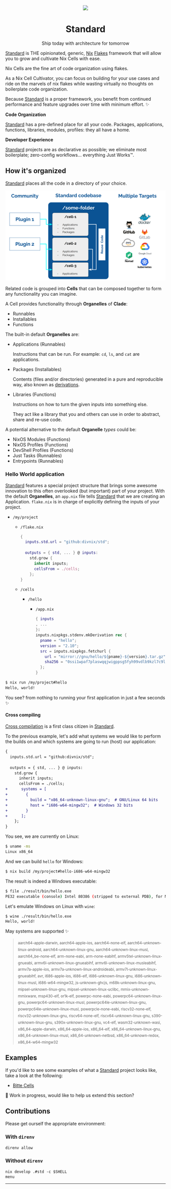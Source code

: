 <!--
SPDX-FileCopyrightText: 2022 The Standard Authors
SPDX-FileCopyrightText: 2022 Kevin Amado <kamadorueda@gmail.com>

SPDX-License-Identifier: Unlicense
-->

<div align="center">
  <img src="https://github.com/divnix/std/raw/main/artwork/logo.png" width="250" />
  <h1>Standard</h1>
  <p>Ship today with architecture for tomorrow</span>
</div>

<!--
_By [Kevin Amado](https://github.com/kamadorueda),
with contributions from [David Arnold](https://github.com/blaggacao),
[Timothy DeHerrera](https://github.com/nrdxp)
and many more amazing people (see end of file for a full list)._
-->

[Standard][std] is THE opinionated, generic,
[Nix][nix] [Flakes][nix_flakes] framework
that will allow you to grow and cultivate
Nix Cells with ease.

Nix Cells are the fine art of code organization
using flakes.

As a Nix Cell Cultivator, you can focus on building
for your use cases and ride on the marvels of nix flakes
while wasting virtually no thoughts on boilerplate
code organization.

Because [Standard][std] is a proper framework,
you benefit from continued performance
and feature upgrades over time with minimum effort. :sparkles:

**Code Organization**

[Standard][std] has a pre-defined place
for all your code.
Packages, applications, functions, libraries, modules, profiles:
they all have a home.

**Developer Experience**

[Standard][std] projects
are as declarative as possible;
we eliminate most boilerplate;
zero-config workflows...
everything Just Works™.

## How it's organized

[Standard][std] places all the code in a directory of your choice.

![](./artwork/model.png)

Related code is grouped into **Cells**
that can be composed together
to form any functionality you can imagine.

A Cell provides functionality through **Organelles** of **Clade**:

- Runnables
- Installables
- Functions

The built-in default **Organelles** are:

- Applications (Runnables)

  Instructions that can be run.
  For example: `cd`, `ls`, and `cat` are applications.

- Packages (Installables)

  Contents (files and/or directories)
  generated in a pure and reproducible way,
  also known as [derivations][nix_drv].

- Libraries (Functions)

  Instructions on how to turn the given inputs
  into something else.

  They act like a library
  that you and others can use
  in order to abstract, share
  and re-use code.

A potential alternative to the default **Organelle** _types_ could be:

- NixOS Modules (Functions)
- NixOS Profiles (Functions)
- DevShell Profiles (Functions)
- Just Tasks (Runnables)
- Entrypoints (Runnables)

### Hello World application

[Standard][std] features a special project structure
that brings some awesome innovation
to this often overlooked (but important) part of your project.
With the default **Organelles**, an `app.nix` file tells [Standard][std]
that we are creating an Application.
`flake.nix` is in charge
of explicitly defining
the inputs of your project.

- `/my/project`

  - `/flake.nix`

    ```nix
    {
      inputs.std.url = "github:divnix/std";

      outputs = { std, ... } @ inputs:
        std.grow {
          inherit inputs;
          cellsFrom = ./cells;
        };
    }
    ```

  - `/cells`

    - `/hello`

      - `/app.nix`

        ```nix
        { inputs
        , ...
        }:
        inputs.nixpkgs.stdenv.mkDerivation rec {
          pname = "hello";
          version = "2.10";
          src = inputs.nixpkgs.fetchurl {
            url = "mirror://gnu/hello/${pname}-${version}.tar.gz";
            sha256 = "0ssi1wpaf7plaswqqjwigppsg5fyh99vdlb9kzl7c9lng89ndq1i";
          };
        }
        ```

```bash
$ nix run /my/project#hello
Hello, world!
```

You see? from nothing
to running your first application
in just a few seconds :sparkles:

#### Cross compiling

[Cross compilation][cross_compiler] is a first class citizen in [Standard][std].

To the previous example,
let's add what systems
we would like to perform the builds on
and which systems are going to run (host) our application:

```diff
{
  inputs.std.url = "github:divnix/std";

  outputs = { std, ... } @ inputs:
    std.grow {
      inherit inputs;
      cellsFrom = ./cells;
+      systems = [
+        {
+          build = "x86_64-unknown-linux-gnu";  # GNU/Linux 64 bits
+          host = "i686-w64-mingw32";  # Windows 32 bits
+        }
+      ];
    };
}
```

You see, we are currently on Linux:

```bash
$ uname -ms
Linux x86_64
```

And we can build `hello` for Windows:

```bash
$ nix build /my/project#hello-i686-w64-mingw32
```

The result is indeed a Windows executable:

```bash
$ file ./result/bin/hello.exe
PE32 executable (console) Intel 80386 (stripped to external PDB), for MS Windows
```

Let's emulate Windows on Linux with `wine`:

```bash
$ wine ./result/bin/hello.exe
Hello, world!
```

May systems are supported :sparkles:

<!--
Update with:

echo -e $(nix-instantiate --eval --expr '
  let std = builtins.getFlake "'$PWD'";
  in builtins.concatStringsSep ",\n> " (builtins.attrNames std.systems)
')
-->

> <sub>
> aarch64-apple-darwin,
> aarch64-apple-ios,
> aarch64-none-elf,
> aarch64-unknown-linux-android,
> aarch64-unknown-linux-gnu,
> aarch64-unknown-linux-musl,
> aarch64_be-none-elf,
> arm-none-eabi,
> arm-none-eabihf,
> armv5tel-unknown-linux-gnueabi,
> armv6l-unknown-linux-gnueabihf,
> armv6l-unknown-linux-musleabihf,
> armv7a-apple-ios,
> armv7a-unknown-linux-androideabi,
> armv7l-unknown-linux-gnueabihf,
> avr,
> i686-apple-ios,
> i686-elf,
> i686-unknown-linux-gnu,
> i686-unknown-linux-musl,
> i686-w64-mingw32,
> js-unknown-ghcjs,
> m68k-unknown-linux-gnu,
> mipsel-unknown-linux-gnu,
> mipsel-unknown-linux-uclibc,
> mmix-unknown-mmixware,
> msp430-elf,
> or1k-elf,
> powerpc-none-eabi,
> powerpc64-unknown-linux-gnu,
> powerpc64-unknown-linux-musl,
> powerpc64le-unknown-linux-gnu,
> powerpc64le-unknown-linux-musl,
> powerpcle-none-eabi,
> riscv32-none-elf,
> riscv32-unknown-linux-gnu,
> riscv64-none-elf,
> riscv64-unknown-linux-gnu,
> s390-unknown-linux-gnu,
> s390x-unknown-linux-gnu,
> vc4-elf,
> wasm32-unknown-wasi,
> x86_64-apple-darwin,
> x86_64-apple-ios,
> x86_64-elf,
> x86_64-unknown-linux-gnu,
> x86_64-unknown-linux-musl,
> x86_64-unknown-netbsd,
> x86_64-unknown-redox,
> x86_64-w64-mingw32
> </sub>

## Examples

If you'd like to see some examples
of what a [Standard][std] project looks like,
take a look at the following:

- [Bitte Cells][bitte-cells]

:construction: Work in progress, would like to help us extend this section?

## Contributions

Please get ourself the appropriate environment:

### With `direnv`

```console
direnv allow
```

### Without `direnv`

```console
nix develop .#std -c $SHELL
menu
```

---

[bitte-cells]: https://github.com/input-output-hk/bitte-cells
[cross_compiler]: https://en.wikipedia.org/wiki/Cross_compiler
[hydra]: https://github.com/NixOS/hydra
[nix_drv]: https://nixos.org/manual/nix/unstable/expressions/derivations.html
[nix_flakes]: https://nixos.wiki/wiki/Flakes
[nix]: https://nixos.org/manual/nix/unstable
[std]: https://github.com/divnix/std
